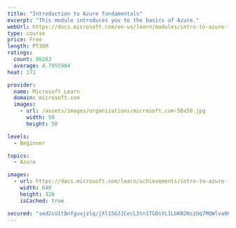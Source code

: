 ```yaml
---
title: "Introduction to Azure fundamentals"
excerpt: "This module introduces you to the basics of Azure."
webUrl: https://docs.microsoft.com/en-us/learn/modules/intro-to-azure-fundamentals/
type: course
price: Free
length: PT36M
ratings:
  count: 86263
  average: 4.7955904
heat: 171

provider:
  name: Microsoft Learn
  domain: microsoft.com
  images:
    - url: /assets/images/organizations/microsoft.com-50x50.jpg
      width: 50
      height: 50

levels:
  - Beginner

topics:
  - Azure

images:
  - url: https://docs.microsoft.com/learn/achievements/intro-to-azure-fundamentals-social.png
    width: 640
    height: 320
    isCached: true

secured: "sed2sU1tBnfguxjzlq/jXl15GJJCecL3tn1TGOsYL1LbKN2NszUq7MQWlva0O5vsLNNWSVaRUIvrQxaMn0C4Eu+9r1ApFzY50+q9TzGpXdk919EeJ3W59R0K3RQw0v1UYW8hOrUuSg/cCnxbuxYwUzWs5uqMGaHDDE2kT1diXPRxBdqxWQAzlEa5qX5VrL9NCwOAcpFTGCBegMDst88KTVr5OAdbTjd/Lq3VH3N4PZMXHug8lpOWoxM8w34aUYvbQuTNY5SwYUHwvvCOtVoVXwv0EFm18RDTDINe+LJlLDRhSHKbiGCOcnzPSjYO7oResdmky+x8YL4FT4jP4jqp9NI8vhoGzaGCp2lEA+LsDY96HAqaniPjJB0UnhlWTp4zZ/PpwBx/gJF2JdSVaWWmBRlLGXmuY1aZ+jG1Mv5qZMqqpDKt4dRdzC6iL8NAbOey;0ViWvsy6Q0oCr62InEhF+g=="
---
```


